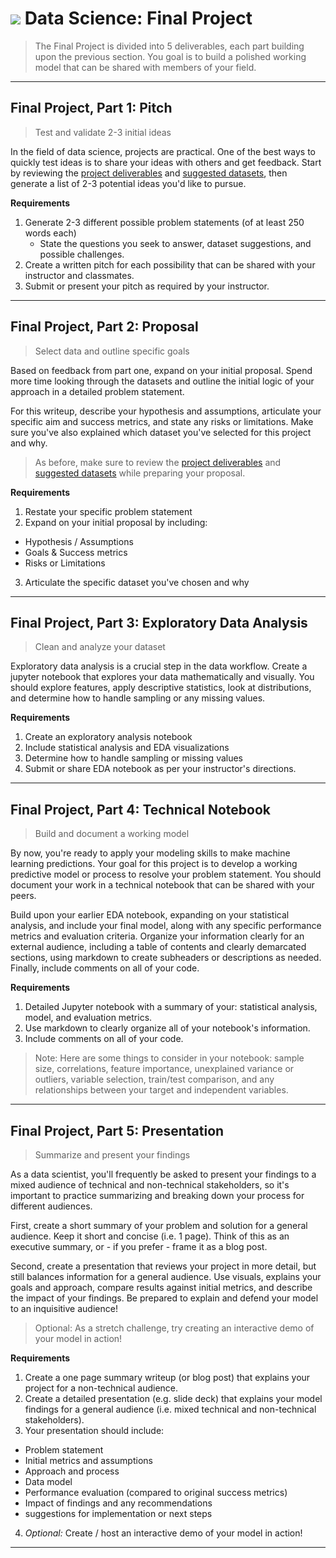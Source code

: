 # ![](https://ga-dash.s3.amazonaws.com/production/assets/logo-9f88ae6c9c3871690e33280fcf557f33.png) Data Science: Final Project

> The Final Project is divided into 5 deliverables, each part building upon the previous section. You goal is to build a polished working model that can be shared with members of your field.

---

## Final Project, Part 1: Pitch
> Test and validate 2-3 initial ideas

In the field of data science, projects are practical. One of the best ways to quickly test ideas is to share your ideas with others and get feedback. Start by reviewing the [project deliverables](./Deliverables.md) and [suggested datasets](./final_project_datasets.md), then generate a list of 2-3 potential ideas you'd like to pursue. 

**Requirements**
1. Generate 2-3 different possible problem statements (of at least 250 words each)
    - State the questions you seek to answer, dataset suggestions, and possible challenges.
2. Create a written pitch for each possibility that can be shared with your instructor and classmates.
3. Submit or present your pitch as required by your instructor.

---

## Final Project, Part 2: Proposal
> Select data and outline specific goals

Based on feedback from part one, expand on your initial proposal. Spend more time looking through the datasets and outline the initial logic of your approach in a detailed problem statement. 

For this writeup, describe your hypothesis and assumptions, articulate your specific aim and success metrics, and state any risks or limitations. Make sure you've also explained which dataset you've selected for this project and why.

> As before, make sure to review the [project deliverables](./Deliverables.md) and [suggested datasets](./final_project_datasets.md) while preparing your proposal.

**Requirements**
1. Restate your specific problem statement
2. Expand on your initial proposal by including:
  - Hypothesis / Assumptions
  - Goals & Success metrics
  - Risks or Limitations
3. Articulate the specific dataset you've chosen and why
  
---

## Final Project, Part 3: Exploratory Data Analysis
> Clean and analyze your dataset

Exploratory data analysis is a crucial step in the data workflow. Create a jupyter notebook that explores your data mathematically and visually. You should explore features, apply descriptive statistics, look at distributions, and determine how to handle sampling or any missing values.

**Requirements**
1. Create an exploratory analysis notebook
2. Include statistical analysis and EDA visualizations
3. Determine how to handle sampling or missing values
4. Submit or share EDA notebook as per your instructor's directions.

---

## Final Project, Part 4: Technical Notebook
> Build and document a working model

By now, you're ready to apply your modeling skills to make machine learning predictions. Your goal for this project is to develop a working predictive model or process to resolve your problem statement. You should document your work in a technical notebook that can be shared with your peers.

Build upon your earlier EDA notebook, expanding on your statistical analysis, and include your final model, along with any specific performance metrics and evaluation criteria. Organize your information clearly for an external audience, including a table of contents and clearly demarcated sections, using markdown to create subheaders or descriptions as needed. Finally, include comments on all of your code.

**Requirements**
1. Detailed Jupyter notebook with a summary of your: statistical analysis, model, and evaluation metrics.
2. Use markdown to clearly organize all of your notebook's information.
3. Include comments on all of your code.

> Note: Here are some things to consider in your notebook: sample size, correlations, feature importance, unexplained variance or outliers, variable selection, train/test comparison, and any relationships between your target and independent variables.

---

## Final Project, Part 5: Presentation
> Summarize and present your findings

As a data scientist, you'll frequently be asked to present your findings to a mixed audience of technical and non-technical stakeholders, so it's important to practice summarizing and breaking down your process for different audiences. 

First, create a short summary of your problem and solution for a general audience. Keep it short and concise (i.e. 1 page). Think of this as an executive summary, or - if you prefer - frame it as a blog post.

Second, create a presentation that reviews your project in more detail, but still balances information for a general audience. Use visuals, explains your goals and approach, compare results against initial metrics, and describe the impact of your findings. Be prepared to explain and defend your model to an inquisitive audience!

> Optional: As a stretch challenge, try creating an interactive demo of your model in action!

**Requirements**
1. Create a one page summary writeup (or blog post) that explains your project for a non-technical audience.
2. Create a detailed presentation (e.g. slide deck) that explains your model findings for a general audience (i.e. mixed technical and non-technical stakeholders).
3. Your presentation should include:
  - Problem statement
  - Initial metrics and assumptions
  - Approach and process
  - Data model
  - Performance evaluation (compared to original success metrics)
  - Impact of findings and any recommendations
  - suggestions for implementation or next steps
 4. *Optional:* Create / host an interactive demo of your model in action!


 ---
